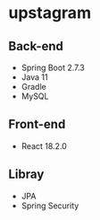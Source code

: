 # upstagram

## Back-end
- Spring Boot 2.7.3
- Java 11
- Gradle
- MySQL

## Front-end
- React 18.2.0

## Libray
- JPA
- Spring Security
